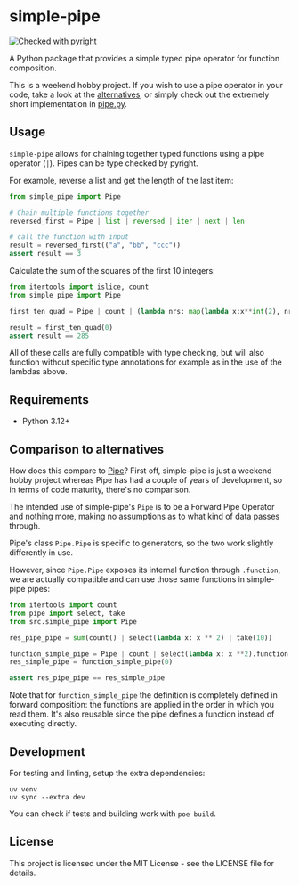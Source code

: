 # simple-pipe
[![Checked with pyright](https://microsoft.github.io/pyright/img/pyright_badge.svg)](https://microsoft.github.io/pyright/)

A Python package that provides a simple typed pipe operator for function composition.

This is a weekend hobby project. If you wish to use a pipe operator in your code, take a look at the [alternatives](#comparison_to_alternatives), or simply check out the extremely short implementation in [pipe.py](src/simple_pipe/pipe.py).

## Usage

`simple-pipe` allows for chaining together typed functions using a pipe operator (`|`). Pipes can be type checked by pyright.

For example, reverse a list and get the length of the last item:
```python
from simple_pipe import Pipe

# Chain multiple functions together
reversed_first = Pipe | list | reversed | iter | next | len

# call the function with input
result = reversed_first(("a", "bb", "ccc"))
assert result == 3
```

Calculate the sum of the squares of the first 10 integers:
```python
from itertools import islice, count
from simple_pipe import Pipe

first_ten_quad = Pipe | count | (lambda nrs: map(lambda x:x**int(2), nrs)) | (lambda nrs: islice(nrs, 10)) | sum

result = first_ten_quad(0)
assert result == 285
```

All of these calls are fully compatible with type checking, but will also function without specific type annotations for example as in the use of the lambdas above.

## Requirements

- Python 3.12+

## Comparison to alternatives

How does this compare to [Pipe](https://github.com/JulienPalard/Pipe)? First off, simple-pipe is just a weekend hobby project whereas Pipe has had a couple of years of development, so in terms of code maturity, there's no comparison. 

The intended use of simple-pipe's `Pipe` is to be a Forward Pipe Operator and nothing more, making no assumptions as to what kind of data passes through. 

Pipe's class `Pipe.Pipe` is specific to generators, so the two work slightly differently in use.

However, since `Pipe.Pipe` exposes its internal function through `.function`, we are actually compatible and can use those same functions in simple-pipe pipes:

```python
from itertools import count
from pipe import select, take
from src.simple_pipe import Pipe

res_pipe_pipe = sum(count() | select(lambda x: x ** 2) | take(10))

function_simple_pipe = Pipe | count | select(lambda x: x **2).function | take(10).function | sum
res_simple_pipe = function_simple_pipe(0)

assert res_pipe_pipe == res_simple_pipe
```

Note that for  `function_simple_pipe` the definition is completely defined in forward composition: the functions are applied in the order in which you read them. It's also reusable since the pipe defines a function instead of executing directly. 

## Development

For testing and linting, setup the extra dependencies:
```
uv venv
uv sync --extra dev
```

You can check if tests and building work with `poe build`.

## License

This project is licensed under the MIT License - see the LICENSE file for details.
